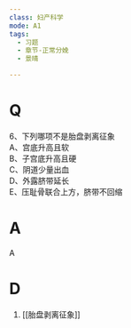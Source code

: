 ```yaml
---
class: 妇产科学
mode: A1
tags:
  - 习题
  - 章节-正常分娩
  - 景晴

---
```


# Q

6、下列哪项不是胎盘剥离征象  
A、宫底升高且软  
B、子宫底升高且硬  
C、阴道少量出血  
D、外露脐带延长  
E、压耻骨联合上方，脐带不回缩  
# A
A
# D
1. [[胎盘剥离征象]]